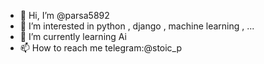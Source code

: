 - 👋 Hi, I’m @parsa5892
- 👀 I’m interested in python , django , machine learning , ...
- 🌱 I’m currently learning Ai
- 📫 How to reach me telegram:@stoic_p

<!---
parsa5892/parsa5892 is a ✨ special ✨ repository because its `README.md` (this file) appears on your GitHub profile.
You can click the Preview link to take a look at your changes.
--->

